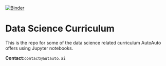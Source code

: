 [![Binder](https://mybinder.org/badge_logo.svg)](https://mybinder.org/v2/gh/AutoAutoAI/Curriculum/master)

# Data Science Curriculum  
This is the repo for some of the data science related curriculum AutoAuto offers using Jupyter notebooks.


 __Contact__:`contact@autauto.ai`



[-----------------------------LINKS-----------------------------]: #


[auto-auto-website]:http://autoauto.ai/

